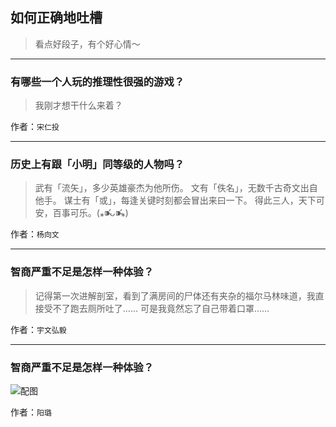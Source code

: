 ## 如何正确地吐槽

> 看点好段子，有个好心情～


 
---

### 有哪些一个人玩的推理性很强的游戏？

> 我刚才想干什么来着？


作者：`宋仁投`

---

### 历史上有跟「小明」同等级的人物吗？

> 武有「流矢」，多少英雄豪杰为他所伤。
> 文有「佚名」，无数千古奇文出自他手。
> 谋士有「或」，每逢关键时刻都会冒出来曰一下。
> 得此三人，天下可安，百事可乐。(⁎⁍̴̛ᴗ⁍̴̛⁎)


作者：`杨向文`

---

### 智商严重不足是怎样一种体验？

> 记得第一次进解剖室，看到了满房间的尸体还有夹杂的福尔马林味道，我直接受不了跑去厕所吐了……
> 可是我竟然忘了自己带着口罩……


作者：`宇文弘毅`

---

### 智商严重不足是怎样一种体验？

> 



![配图](http://pic2.zhimg.com/70/100d0adbdd48923472eca6670d990efd_b.jpg)


作者：`阳璐`